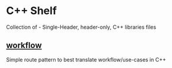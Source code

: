 # C++ Shelf

Collection of - Single-Header, header-only, C++ libraries files

## [workflow](https://github.com/GuillaumeDua/CppShelf/tree/main/workflow)

Simple route pattern to best translate workflow/use-cases in C++

